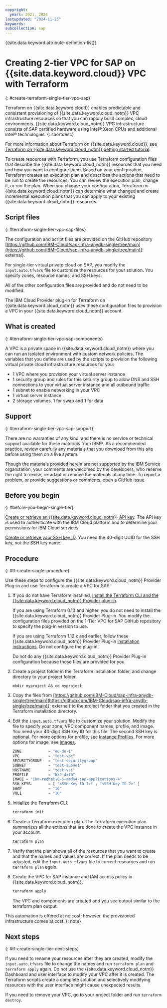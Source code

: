 ```yaml
---
copyright:
  years: 2021, 2024
lastupdated: "2024-11-25"
keywords:
subcollection: sap
---
```


{{site.data.keyword.attribute-definition-list}}


# Creating 2-tier VPC for SAP on {{site.data.keyword.cloud}} VPC with Terraform
{: #create-terraform-single-tier-vpc-sap}

Terraform on {{site.data.keyword.cloud}} enables predictable and consistent provisioning of {{site.data.keyword.cloud_notm}} VPC infrastructure resources so that you can rapidly build complex, cloud environments. {{site.data.keyword.cloud_notm}} VPC infrastructure consists of SAP certified hardware using Intel&reg; Xeon CPUs and additional Intel&reg; technologies.
{: shortdesc}

For more information about Terraform on {{site.data.keyword.cloud}}, see [Terraform on {{site.data.keyword.cloud_notm}} getting started tutorial](/docs/ibm-cloud-provider-for-terraform?topic=ibm-cloud-provider-for-terraform-getting-started).

To create resources with Terraform, you use Terraform configuration files that describe the {{site.data.keyword.cloud_notm}} resources that you need and how you want to configure them. Based on your configuration, Terraform creates an execution plan and describes the actions that need to be run to create the resources. You can review the execution plan, change it, or run the plan. When you change your configuration, Terraform on {{site.data.keyword.cloud_notm}} can determine what changed and create incremental execution plans that you can apply to your existing {{site.data.keyword.cloud_notm}} resources.

## Script files
{: #terraform-single-tier-vpc-sap-files}

The configuration and script files are provided on the GitHub repository [https://github.com/IBM-Cloud/sap-infra-anydb-single/tree/main](https://github.com/IBM-Cloud/sap-infra-anydb-single/tree/main){: external}.

For single-tier virtual private cloud on SAP, you modify the ``input.auto.tfvars`` file to customize the resources for your solution. You specify zones, resource names, and SSH keys.

All of the other configuration files are provided and do not need to be modified.

The IBM Cloud Provider plug-in for Terraform on {{site.data.keyword.cloud_notm}} uses these configuration files to provision a VPC in your {{site.data.keyword.cloud_notm}} account.

## What is created
{: #terraform-single-tier-vpc-sap-components}

A VPC is a private space in {{site.data.keyword.cloud_notm}} where you can run an isolated environment with custom network policies. The variables that you define are used by the scripts to provision the following virtual private cloud infrastructure resources for you:

*	1 VPC where you provision your virtual server instance
*	1 security group and rules for this security group to allow DNS and SSH connections to your virtual server instance and all outbound traffic
*	1 subnet to enable networking in your VPC
*	1 virtual server instance
*	2 storage volumes, 1 for swap and 1 for data

## Support
{: #terraform-single-tier-vpc-sap-support}

There are no warranties of any kind, and there is no service or technical support available for these materials from IBM®. As a recommended practice, review carefully any materials that you download from this site before using them on a live system.

Though the materials provided herein are not supported by the IBM Service organization, your comments are welcomed by the developers, who reserve the right to revise, re-adapt or remove the materials at any time. To report a problem, or provide suggestions or comments, open a GitHub issue.

## Before you begin
{: #before-you-begin-single-tier}

[Create or retrieve an {{site.data.keyword.cloud_notm}} API key](/docs/account?topic=account-userapikey&interface=ui#create_user_key). The API key is used to authenticate with the IBM Cloud platform and to determine your permissions for IBM Cloud services.

[Create or retrieve your SSH key ID](/docs/ssh-keys?topic=ssh-keys-getting-started-tutorial). You need the 40-digit UUID for the SSH key, not the SSH key name.

## Procedure
{: #tf-create-single-procedure}

Use these steps to configure the {{site.data.keyword.cloud_notm}} Provider Plug-in and use Terraform to create a VPC for SAP.

1.	If you do not have Terraform installed, [Install the Terraform CLI and the {{site.data.keyword.cloud_notm}} Provider plug-in](/docs/ibm-cloud-provider-for-terraform?topic=ibm-cloud-provider-for-terraform-setup_cli).

    If you are using Terraform 0.13 and higher, you do not need to install the {{site.data.keyword.cloud_notm}} Provider Plug-in. You modify the configuration files provided on the 1-Tier VPC for SAP GitHub repository to specify the plug-in version to use.

    If you are using Terraform 1.12.x and earlier, follow these {{site.data.keyword.cloud_notm}} Provider Plug-in [installation instructions](/docs/ibm-cloud-provider-for-terraform?topic=ibm-cloud-provider-for-terraform-setup_cli#install-provider-v12). Do not configure the plug-in.

    Do not do any {{site.data.keyword.cloud_notm}} Provider Plug-in configuration because those files are provided for you.

2.  Create a project folder in the Terraform installation folder, and change directory to your project folder.

    `mkdir myproject && cd myproject`

3.  Copy the files from [https://github.com/IBM-Cloud/sap-infra-anydb-single/tree/main](https://github.com/IBM-Cloud/sap-infra-anydb-single/tree/main){: external} to the project folder that you created in the Terraform installation directory.

4.	Edit the ``input.auto.tfvars`` file to customize your solution. Modify the file to specify your zone, VPC component names, profile, and image. You need your 40-digit SSH key ID for this file. The second SSH key is optional. For more options for profile, see [Instance Profiles](/docs/vpc?topic=vpc-profiles). For more options for image, see [Images](/docs/vpc?topic=vpc-about-images).

    ```terraform
    ZONE			= "eu-de-1"
    VPC			    = "test-vpc"
    SECURITYGROUP	= "test-securitygroup"
    SUBNET			= "test-subnet"
    HOSTNAME		= "test-vsi"
    PROFILE		    = "bx2-4x16"
    IMAGE = "ibm-redhat-8-6-amd64-sap-applications-4"
    SSH_KEYS		= [ "<SSH Key ID 1>" , "<SSH Key ID 2>" ]
    SWAP			= "16"
    VOL1			= "10"
    ```

5. Initialize the Terraform CLI.

   ```sh
   terraform init
   ```

6. Create a Terraform execution plan. The Terraform execution plan summarizes all the actions that are done to create the VPC instance in your account.

   ```sh
   terraform plan
   ```

7. Verify that the plan shows all of the resources that you want to create and that the names and values are correct. If the plan needs to be adjusted, edit the ``input.auto.tfvars`` file to correct resources and run ``terraform plan`` again.

8. Create the VPC for SAP instance and IAM access policy in {{site.data.keyword.cloud_notm}}.

   ```sh
   terraform apply
   ```
   The VPC and components are created and you see output similar to the terraform plan output.

This automation is offered at no cost; however, the provisioned infrastructure comes at cost.
{: note}

## Next steps
{: #tf-create-single-tier-next-steps}

If you need to rename your resources after they are created, modify the ``input.auto.tfvars`` file to change the names and run ``terraform plan`` and ``terraform apply`` again. Do not use the {{site.data.keyword.cloud_notm}} Dashboard and user interface to modify your VPC after it is created. The Terraform scripts create a complete solution and selectively modifying resources with the user interface might cause unexpected results.

If you need to remove your VPC, go to your project folder and run ``terraform destroy``.
